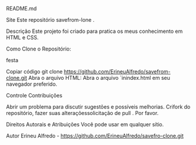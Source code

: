 README.md

Site
Este repositório savefrom-lone .

Descrição
Este projeto foi criado para pratica os meus conhecimento em HTML e CSS.

Como
Clone o Repositório:

festa

Copiar código
git clone https://github.com/ErineuAlfredo/savefrom-clone.git
Abra o arquivo HTML:
Abra o arquivo `inindex.html em seu navegador preferido.

Controle
Contribuições

Abrir um problema para discutir sugestões e possíveis melhorias.
Crifork do repositório, fazer suas alteraçõessolicitação de pull .
Por favor.

Direitos Autorais e Atribuições
Você pode usar em qualquer sítio.


Autor
Erineu Alfredo - https://github.com/ErineuAlfredo/savefro-clone.git

